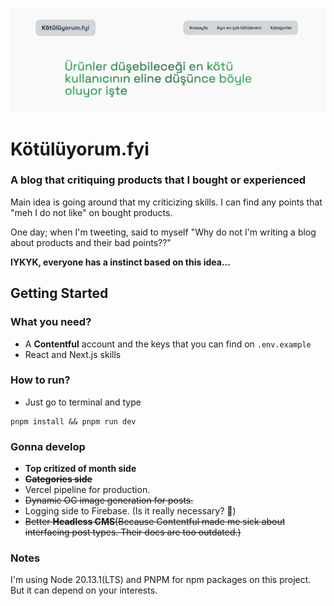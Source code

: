 ![banner](https://github.com/GoktugYalcin/kotuluyorum-fyi/blob/2c667e3b8b290e9aa318cbe3a1dec634637a17c1/assets/screenshots/img.png)

# Kötülüyorum.fyi
### A blog that critiquing products that I bought or experienced

Main idea is going around that my criticizing skills. I can find any points that "meh I do not like" on bought products.

One day; when I'm tweeting, said to myself "Why do not I'm writing a blog about products and their bad points??"

**IYKYK, everyone has a instinct based on this idea...**

## Getting Started
### What you need?
 
- A **Contentful** account and the keys that you can find on ```.env.example```
- React and Next.js skills

### How to run?

- Just go to terminal and type
```shell
pnpm install && pnpm run dev
```

### Gonna develop
- **Top critized of month side** 
- ~~**Categories side**~~
- Vercel pipeline for production.
- ~~Dynamic OG image generation for posts.~~
- Logging side to Firebase. (Is it really necessary? 🤔)
- ~~Better **Headless CMS**(Because Contentful made me sick about interfacing post types. Their docs are too outdated.)~~

### Notes
I'm using Node 20.13.1(LTS) and PNPM for npm packages on this project. But it can depend on your interests. 
